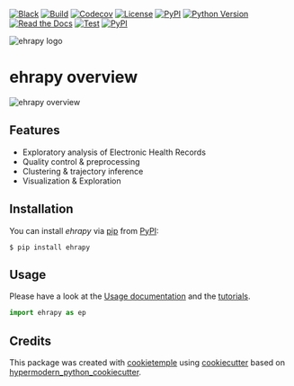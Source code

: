 [![Black](https://img.shields.io/badge/code%20style-black-000000.svg)](https://github.com/psf/black)
[![Build](https://github.com/theislab/ehrapy/workflows/Build%20ehrapy%20Package/badge.svg)](https://github.com/theislab/ehrapy/actions?workflow=Package)
[![Codecov](https://codecov.io/gh/theislab/ehrapy/branch/master/graph/badge.svg)](https://codecov.io/gh/theislab/ehrapy)
[![License](https://img.shields.io/github/license/theislab/ehrapy)](https://opensource.org/licenses/Apache2.0)
[![PyPI](https://img.shields.io/pypi/v/ehrapy.svg)](https://pypi.org/project/ehrapy/)
[![Python Version](https://img.shields.io/pypi/pyversions/ehrapy)](https://pypi.org/project/ehrapy)
[![Read the Docs](https://img.shields.io/readthedocs/ehrapy/latest.svg?label=Read%20the%20Docs)](https://ehrapy.readthedocs.io/)
[![Test](https://github.com/theislab/ehrapy/workflows/Run%20ehrapy%20Tests/badge.svg)](https://github.com/theislab/ehrapy/actions?workflow=Tests)
[![PyPI](https://img.shields.io/badge/pre--commit-enabled-brightgreen?logo=pre-commit&logoColor=white)](https://github.com/pre-commit/pre-commit)

<img src="https://user-images.githubusercontent.com/21954664/156930990-0d668468-0cd9-496e-995a-96d2c2407cf5.png" alt="ehrapy logo">

# ehrapy overview

<img src="https://user-images.githubusercontent.com/21954664/150370356-9f9b170d-76d1-4376-9fd7-54f9f3fb2ae4.png" alt="ehrapy overview">

## Features

-   Exploratory analysis of Electronic Health Records
-   Quality control & preprocessing
-   Clustering & trajectory inference
-   Visualization & Exploration

## Installation

You can install _ehrapy_ via [pip] from [PyPI]:

```console
$ pip install ehrapy
```

## Usage

Please have a look at the [Usage documentation][usage] and the [tutorials][tutorials].

```python
import ehrapy as ep
```

## Credits

This package was created with [cookietemple] using [cookiecutter] based on [hypermodern_python_cookiecutter].

[cookiecutter]: https://github.com/audreyr/cookiecutter
[cookietemple]: https://cookietemple.com
[hypermodern_python_cookiecutter]: https://github.com/cjolowicz/cookiecutter-hypermodern-python
[pip]: https://pip.pypa.io/
[pypi]: https://pypi.org/
[usage]: https://ehrapy.readthedocs.io/en/latest/usage/usage.html
[tutorials]: https://ehrapy.readthedocs.io/en/latest/tutorials/index.html
